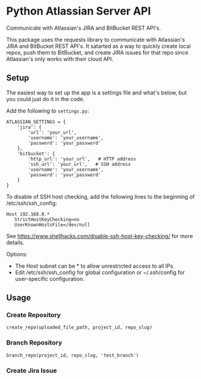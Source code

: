 # Python Atlassian Server API

Communicate with Atlassian's JIRA and BitBucket REST API's.

This package uses the requests library to communicate with Atlassian's JIRA and BitBucket REST API's. It satarted as a 
way to quickly create local repos, push them to BitBucket, and create JIRA issues for that repo since Atlassian's only 
works with their cloud API.

## Setup

The easiest way to set up the app is a settings file and what's below, but you could just do it in the code.

Add the following to ```settings.py```:

```
ATLASSIAN_SETTINGS = {
    'jira': {
        'url': 'your_url',
        'username': 'your_username',
        'password': 'your_password'
    },
    'bitbucket': {
        'http_url': 'your_url',   # HTTP address
        'ssh_url': 'your_url',   # SSH address
        'username': 'your_username',
        'password': 'your_password'
    }
}
```


To disable of SSH host checking, add the following lines to the beginning of /etc/ssh/ssh_config:

```
Host 192.168.0.*
   StrictHostKeyChecking=no
   UserKnownHostsFile=/dev/null
```

See https://www.shellhacks.com/disable-ssh-host-key-checking/ for more details.
   
Options:

* The Host subnet can be * to allow unrestricted access to all IPs.
* Edit /etc/ssh/ssh_config for global configuration or ~/.ssh/config for user-specific configuration.

## Usage

### Create Repository

```create_repo(uploaded_file_path, project_id, repo_slug)```


### Branch Repository

```branch_repo(project_id, repo_slug, 'test_branch')```


### Create Jira Issue

